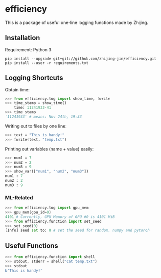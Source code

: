# efficiency
This is a package of useful one-line logging functions made by Zhijing.

## Installation
Requirement: Python 3
```
pip install --upgrade git+git://github.com/zhijing-jin/efficiency.git
pip install --user -r requirements.txt
```

## Logging Shortcuts
Obtain time:
```python
>>> from efficiency.log import show_time, fwrite
>>> time_stamp = show_time()
	time: 11241933-41
>>> time_stamp
'11241933' # means: Nov 24th, 19:33
```
Writing out to files by one line:
```python
>>> text = "This is handy!"
>>> fwrite(text, "temp.txt")
```

Printing out variables (name + value) easily:
```python
>>> num1 = 7
>>> num2 = 2
>>> num3 = 9
>>> show_var(["num1", "num2", "num3"])
num1 : 7
num2 : 2
num3 : 9
```
### ML-Related
```python
>>> from efficiency.log import gpu_mem
>>> gpu_mem(gpu_id=0)
4101 # Currently, GPU Memory of GPU #0 is 4101 MiB
>>> from efficiency.function import set_seed
>>> set_seed(0)
[Info] seed set to: 0 # set the seed for random, numpy and pytorch
```
## Useful Functions
```python
>>> from efficiency.function import shell
>>> stdout, stderr = shell("cat temp.txt")
>>> stdout
b'This is handy!'
```
